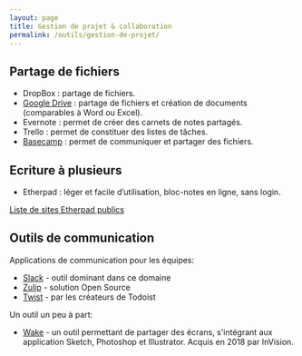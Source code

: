 ```yaml
---
layout: page
title: Gestion de projet & collaboration
permalink: /outils/gestion-de-projet/
---
```


## Partage de fichiers

- DropBox : partage de fichiers.
- [Google Drive](https://www.google.com/drive/) : partage de fichiers et création de documents (comparables à Word ou Excel).
- Evernote : permet de créer des carnets de notes partagés.
- Trello : permet de constituer des listes de tâches.
- [Basecamp](https://basecamp.com/) : permet de communiquer et partager des fichiers.

## Ecriture à plusieurs

- Etherpad : léger et facile d’utilisation, bloc-notes en ligne, sans login.

[Liste de sites Etherpad publics](https://github.com/ether/etherpad-lite/wiki/Sites-that-run-Etherpad-Lite)

## Outils de communication

Applications de communication pour les équipes:

- [Slack](https://slack.com/) - outil dominant dans ce domaine
- [Zulip](https://zulip.com/) - solution Open Source
- [Twist](https://twist.com/) - par les créateurs de Todoist

Un outil un peu à part:

- [Wake](https://wake.com) - un outil permettant de partager des écrans, s'intégrant aux application Sketch, Photoshop et Illustrator. Acquis en 2018 par InVision.